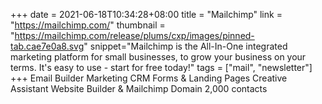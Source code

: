+++
date = 2021-06-18T10:34:28+08:00
title = "Mailchimp"
link = "https://mailchimp.com/"
thumbnail = "https://mailchimp.com/release/plums/cxp/images/pinned-tab.cae7e0a8.svg"
snippet="Mailchimp is the All-In-One integrated marketing platform for small businesses, to grow your business on your terms. It's easy to use - start for free today!"
tags = ["mail", "newsletter"]
+++
Email Builder
Marketing CRM
Forms & Landing Pages
Creative Assistant
Website Builder & Mailchimp Domain
2,000 contacts
